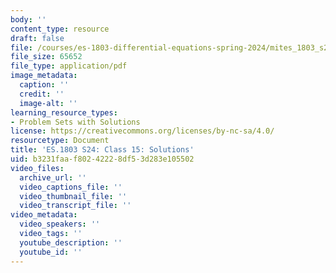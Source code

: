 ```yaml
---
body: ''
content_type: resource
draft: false
file: /courses/es-1803-differential-equations-spring-2024/mites_1803_s24_day15-problems-qa.pdf
file_size: 65652
file_type: application/pdf
image_metadata:
  caption: ''
  credit: ''
  image-alt: ''
learning_resource_types:
- Problem Sets with Solutions
license: https://creativecommons.org/licenses/by-nc-sa/4.0/
resourcetype: Document
title: 'ES.1803 S24: Class 15: Solutions'
uid: b3231faa-f802-4222-8df5-3d283e105502
video_files:
  archive_url: ''
  video_captions_file: ''
  video_thumbnail_file: ''
  video_transcript_file: ''
video_metadata:
  video_speakers: ''
  video_tags: ''
  youtube_description: ''
  youtube_id: ''
---
```

